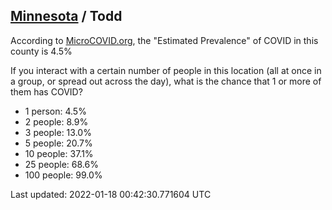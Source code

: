 
## [Minnesota](/united-states/minnesota) / Todd

According to [MicroCOVID.org](http://microcovid.org),
the "Estimated Prevalence" of COVID in this county is 4.5%

If you interact with a certain number of people in this location
(all at once in a group, or spread out across the day), what is the chance that
1 or more of them has COVID?

- 1 person: 4.5%
- 2 people: 8.9%
- 3 people: 13.0%
- 5 people: 20.7%
- 10 people: 37.1%
- 25 people: 68.6%
- 100 people: 99.0%

Last updated: 2022-01-18 00:42:30.771604 UTC

